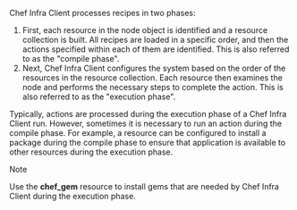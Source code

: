 Chef Infra Client processes recipes in two phases:

<!-- markdownlint-disable-file MD033 -->

1. First, each resource in the node object is identified and a resource
   collection is built. All recipes are loaded in a specific order, and
   then the actions specified within each of them are identified. This
   is also referred to as the "compile phase".
1. Next, Chef Infra Client configures the system based on the order of
   the resources in the resource collection. Each resource then
   examines the node and performs the necessary steps to complete the
   action. This is also referred to as the "execution phase".

Typically, actions are processed during the execution phase of a Chef
Infra Client run. However, sometimes it is necessary to run an action
during the compile phase. For example, a resource can be configured to
install a package during the compile phase to ensure that application is
available to other resources during the execution phase.

<div class="admonition-note">
<p class="admonition-note-title">Note</p>
<div class="admonition-note-text">

Use the **chef_gem** resource to install gems that are needed by Chef
Infra Client during the execution phase.

</div>
</div>
